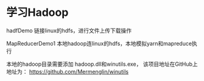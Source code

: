 # 学习Hadoop

hadfDemo 链接linux的hdfs，进行文件上传下载操作

MapReducerDemo1  本地hadoop连linux的hdfs，本地模拟yarn和mapreduce执行

本地的hadoop目录需要添加 hadoop.dll和winutils.exe，
该项目地址在GitHub上地址为：<a> https://github.com/Mermenglin/winutils </a>
